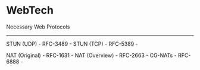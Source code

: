 # WebTech
Necessary Web Protocols

---

STUN (UDP) - RFC-3489 - 
STUN (TCP) - RFC-5389 -

NAT (Original) - RFC-1631 -
NAT (Overview) - RFC-2663 -
CG-NATs - RFC-6888 -
